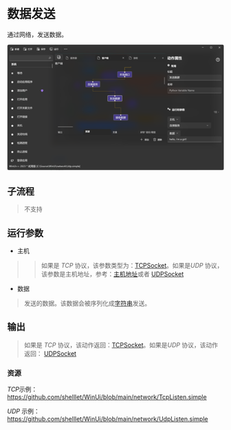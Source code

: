 # 数据发送 
通过网络，发送数据。

![NetworkSend](./images/07.png ':size=90%')

## 子流程
> 不支持

## 运行参数

* 主机
>>   如果是 *TCP* 协议，该参数类型为：[TCPSocket](../types/TCPSocket.md)。如果是*UDP* 协议，该参数是主机地址，参考：[主机地址](../types/HostAddress.md)或者 [UDPSocket](../types/UDPSocket.md)

* 数据
> 发送的数据。该数据会被序列化成[字符串](../types/String.md)发送。

## 输出

> 如果是 *TCP* 协议，该动作返回：[TCPSocket](../types/TCPSocket.md)。如果是*UDP* 协议，该动作返回： [UDPSocket](../types/UDPSocket.md)

### 资源

*TCP*示例： https://github.com/shelllet/WinUi/blob/main/network/TcpListen.simple

*UDP* 示例： https://github.com/shelllet/WinUi/blob/main/network/UdpListen.simple


